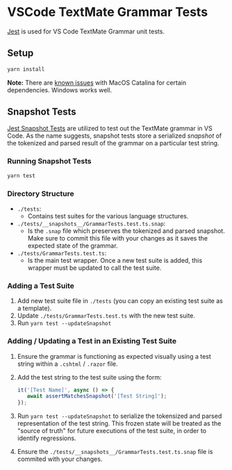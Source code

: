 # VSCode TextMate Grammar Tests

[Jest](https://jestjs.io/en) is used for VS Code TextMate Grammar unit tests.

## Setup

```bash
yarn install
```

**Note:** There are [known issues](https://github.com/nodejs/node-gyp/blob/master/macOS_Catalina.md) with MacOS Catalina for certain dependencies. Windows works well.

## Snapshot Tests

[Jest Snapshot Tests](https://jestjs.io/docs/en/snapshot-testing) are utilized to test out the TextMate grammar in VS Code. As the name suggests, snapshot tests store a serialized _snapshot_ of the tokenized and parsed result of the grammar on a particular test string.

### Running Snapshot Tests

```bash
yarn test
```

### Directory Structure

- `./tests`:
  - Contains test suites for the various language structures.
- `./tests/__snapshots__/GrammarTests.test.ts.snap`:
  - Is the `.snap` file which preserves the tokenized and parsed snapshot. Make sure to commit this file with your changes as it saves the expected state of the grammar.
- `./tests/GrammarTests.test.ts`:
  - Is the main test wrapper. Once a new test suite is added, this wrapper must be updated to call the test suite.

### Adding a Test Suite

1. Add new test suite file in `./tests` (you can copy an existing test suite as a template).
2. Update `./tests/GrammarTests.test.ts` with the new test suite.
3. Run `yarn test --updateSnapshot`

### Adding / Updating a Test in an Existing Test Suite

1. Ensure the grammar is functioning as expected visually using a test string within a `.cshtml` / `.razor` file.
1. Add the test string to the test suite using the form:

   ```typescript
   it('[Test Name]', async () => {
      await assertMatchesSnapshot('[Test String]');
   });
   ```

1. Run `yarn test --updateSnapshot` to serialize the tokensized and parsed representation of the test string. This frozen state will be treated as the "source of truth" for future executions of the test suite, in order to identify regressions.
1. Ensure the `./tests/__snapshots__/GrammarTests.test.ts.snap` file is commited with your changes.
